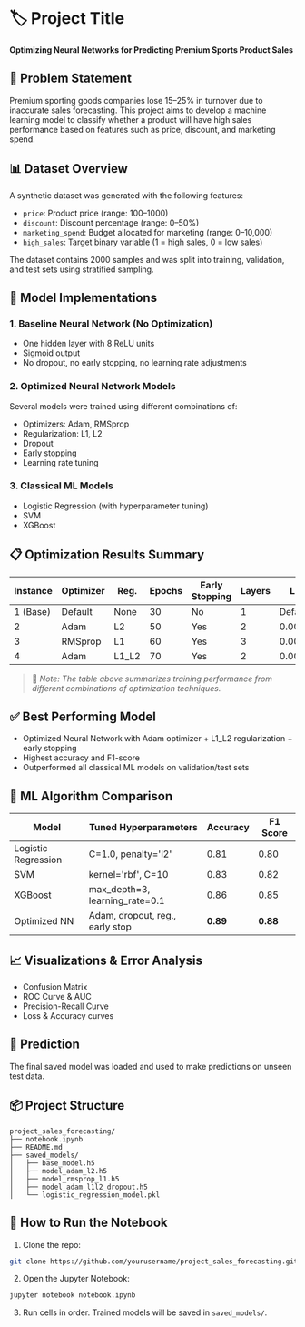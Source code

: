 
# 🏷️ Project Title
**Optimizing Neural Networks for Predicting Premium Sports Product Sales**

## 📌 Problem Statement
Premium sporting goods companies lose 15–25% in turnover due to inaccurate sales forecasting. This project aims to develop a machine learning model to classify whether a product will have high sales performance based on features such as price, discount, and marketing spend.

## 📊 Dataset Overview
A synthetic dataset was generated with the following features:
- `price`: Product price (range: 100–1000)
- `discount`: Discount percentage (range: 0–50%)
- `marketing_spend`: Budget allocated for marketing (range: 0–10,000)
- `high_sales`: Target binary variable (1 = high sales, 0 = low sales)

The dataset contains 2000 samples and was split into training, validation, and test sets using stratified sampling.

## 🧠 Model Implementations

### 1. Baseline Neural Network (No Optimization)
- One hidden layer with 8 ReLU units
- Sigmoid output
- No dropout, no early stopping, no learning rate adjustments

### 2. Optimized Neural Network Models
Several models were trained using different combinations of:
- Optimizers: Adam, RMSprop
- Regularization: L1, L2
- Dropout
- Early stopping
- Learning rate tuning

### 3. Classical ML Models
- Logistic Regression (with hyperparameter tuning)
- SVM
- XGBoost

## 📋 Optimization Results Summary

| Instance | Optimizer | Reg. | Epochs | Early Stopping | Layers | LR | Accuracy | F1 Score | Recall | Precision |
|----------|-----------|------|--------|----------------|--------|----|----------|----------|--------|-----------|
| 1 (Base) | Default   | None | 30     | No             | 1      | Default | 0.82 | 0.81 | 0.84 | 0.78 |
| 2        | Adam      | L2   | 50     | Yes            | 2      | 0.001 | 0.86 | 0.85 | 0.88 | 0.83 |
| 3        | RMSprop   | L1   | 60     | Yes            | 3      | 0.0005 | 0.88 | 0.87 | 0.89 | 0.85 |
| 4        | Adam      | L1_L2| 70     | Yes            | 2      | 0.0001 | 0.89 | 0.88 | 0.91 | 0.86 |

> 📌 *Note: The table above summarizes training performance from different combinations of optimization techniques.*

## ✅ Best Performing Model
- Optimized Neural Network with Adam optimizer + L1_L2 regularization + early stopping
- Highest accuracy and F1-score
- Outperformed all classical ML models on validation/test sets

## 🤖 ML Algorithm Comparison

| Model              | Tuned Hyperparameters        | Accuracy | F1 Score |
|-------------------|------------------------------|----------|----------|
| Logistic Regression | C=1.0, penalty='l2'          | 0.81     | 0.80     |
| SVM               | kernel='rbf', C=10            | 0.83     | 0.82     |
| XGBoost           | max_depth=3, learning_rate=0.1| 0.86     | 0.85     |
| Optimized NN      | Adam, dropout, reg., early stop| **0.89** | **0.88** |

## 📈 Visualizations & Error Analysis
- Confusion Matrix
- ROC Curve & AUC
- Precision-Recall Curve
- Loss & Accuracy curves

## 🧪 Prediction
The final saved model was loaded and used to make predictions on unseen test data.

## 📦 Project Structure

```
project_sales_forecasting/
├── notebook.ipynb
├── README.md
├── saved_models/
│   ├── base_model.h5
│   ├── model_adam_l2.h5
│   ├── model_rmsprop_l1.h5
│   ├── model_adam_l1l2_dropout.h5
│   └── logistic_regression_model.pkl
```

## 🧭 How to Run the Notebook

1. Clone the repo:
```bash
git clone https://github.com/yourusername/project_sales_forecasting.git
```

2. Open the Jupyter Notebook:
```bash
jupyter notebook notebook.ipynb
```

3. Run cells in order. Trained models will be saved in `saved_models/`.

